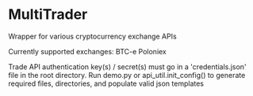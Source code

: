 # MultiTrader

Wrapper for various cryptocurrency exchange APIs

Currently supported exchanges:
	BTC-e
	Poloniex

Trade API authentication key(s) / secret(s) must go in a 'credentials.json' file in the root directory. Run demo.py or api_util.init_config() to generate required files, directories, and populate valid json templates